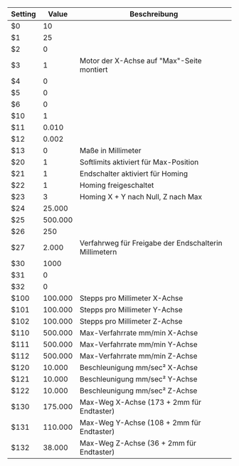 Setting | Value | Beschreibung
--- | --- | --- 
$0   | 10 | 
$1   | 25 | 
$2   | 0 | 
$3   | 1 | Motor der X-Achse auf "Max"-Seite montiert
$4   | 0 | 
$5   | 0 | 
$6   | 0 | 
$10  | 1 | 
$11  | 0.010 | 
$12  | 0.002 | 
$13  | 0 | Maße in Millimeter
$20  | 1 | Softlimits aktiviert für Max-Position
$21  | 1 | Endschalter aktiviert für Homing
$22  | 1 | Homing freigeschaltet
$23  | 3 | Homing X + Y nach Null, Z nach Max
$24  | 25.000 | 
$25  | 500.000 | 
$26  | 250 | 
$27  | 2.000 | Verfahrweg für Freigabe der Endschalterin Millimetern
$30  | 1000 | 
$31  | 0 | 
$32  | 0 | 
$100 | 100.000 | Stepps pro Millimeter X-Achse
$101 | 100.000 | Stepps pro Millimeter Y-Achse
$102 | 100.000 | Stepps pro Millimeter Z-Achse
$110 | 500.000 | Max-Verfahrrate mm/min X-Achse
$111 | 500.000 | Max-Verfahrrate mm/min Y-Achse
$112 | 500.000 | Max-Verfahrrate mm/min Z-Achse
$120 | 10.000 | Beschleunigung mm/sec² X-Achse
$121 | 10.000 | Beschleunigung mm/sec² Y-Achse
$122 | 10.000 | Beschleunigung mm/sec² Z-Achse
$130 | 175.000 | Max-Weg X-Achse (173 + 2mm für Endtaster)
$131 | 110.000 | Max-Weg Y-Achse (108 + 2mm für Endtaster)
$132 | 38.000 | Max-Weg Z-Achse (36 + 2mm für Endtaster)
